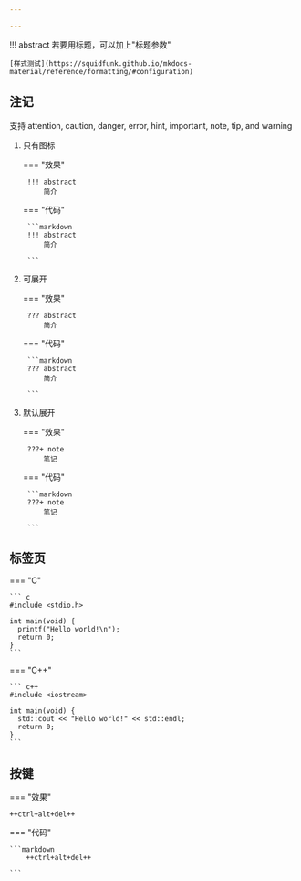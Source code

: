 ```yaml
---

---
```




!!! abstract 
    若要用标题，可以加上"标题参数"
    
    [样式测试](https://squidfunk.github.io/mkdocs-material/reference/formatting/#configuration)



## 注记

支持 attention, caution, danger, error, hint, important, note, tip, and warning

1. 只有图标

    === "效果"

        !!! abstract
            简介

    === "代码"

        ```markdown
        !!! abstract
            简介

        ```
        
2. 可展开

    === "效果"

        ??? abstract
            简介

    === "代码"

        ```markdown
        ??? abstract
            简介

        ```

3. 默认展开

    === "效果"

        ???+ note
            笔记

    === "代码"

        ```markdown
        ???+ note
            笔记

        ```

## 标签页

=== "C"

    ``` c
    #include <stdio.h>

    int main(void) {
      printf("Hello world!\n");
      return 0;
    }
    ```

=== "C++"

    ``` c++
    #include <iostream>

    int main(void) {
      std::cout << "Hello world!" << std::endl;
      return 0;
    }
    ```
## 按键

=== "效果"

    ++ctrl+alt+del++

=== "代码"

    ```markdown
        ++ctrl+alt+del++

    ```

